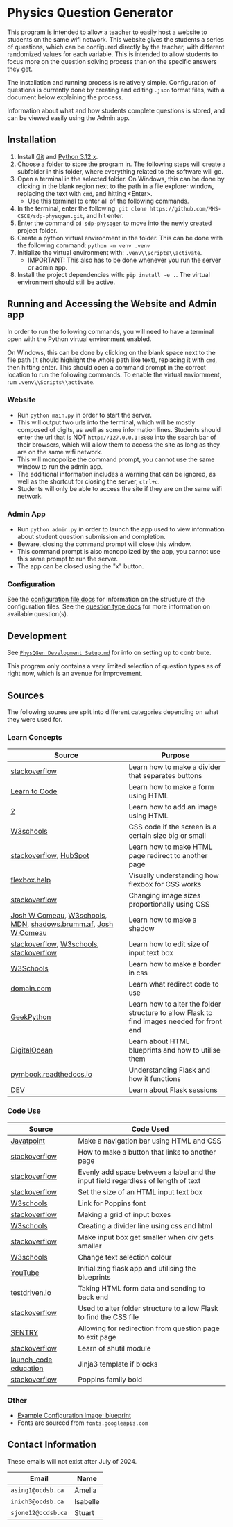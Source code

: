 # Physics Question Generator

This program is intended to allow a teacher to easily host a website to students on the same wifi network. This website gives the students a series of questions, which can be configured directly by the teacher, with different randomized values for each variable. This is intended to allow students to focus more on the question solving process than on the specific answers they get.

The installation and running process is relatively simple. Configuration of questions is currently done by creating and editing `.json` format files, with a document below explaining the process.

Information about what and how students complete questions is stored, and can be viewed easily using the Admin app.

## Installation

1. Install [Git](https://git-scm.com/downloads) and [Python 3.12.x](https://www.python.org/downloads/).
2. Choose a folder to store the program in. The following steps will create a subfolder in this folder, where everything related to the software will go.
3. Open a terminal in the selected folder. On Windows, this can be done by clicking in the blank region next to the path in a file explorer window, replacing the text with `cmd`, and hitting \<Enter>.
    - Use this terminal to enter all of the following commands.
4. In the terminal, enter the following: `git clone https://github.com/MHS-CSCE/sdp-physqgen.git`, and hit enter.
5. Enter the command `cd sdp-physqgen` to move into the newly created project folder.
6. Create a python virtual environment in the folder. This can be done with the following command: `python -m venv .venv`
7. Initialize the virtual environment with: `.venv\\Scripts\\activate`.
    - IMPORTANT: This also has to be done whenever you run the server or admin app.
8. Install the project dependencies with: `pip install -e .`. The virtual environment should still be active.

## Running and Accessing the Website and Admin app

In order to run the following commands, you will need to have a terminal open with the Python virtual environment enabled.

On Windows, this can be done by clicking on the blank space next to the file path (it should highlight the whole path like text), replacing it with `cmd`, then hitting enter. This should open a command prompt in the correct location to run the following commands. To enable the virtual enviornment, run `.venv\\Scripts\\activate`.

### Website

- Run `python main.py` in order to start the server.
- This will output two urls into the terminal, which will be mostly composed of digits, as well as some information lines. Students should enter the url that is NOT `http://127.0.0.1:8080` into the search bar of their browsers, which will allow them to access the site as long as they are on the same wifi network.
- This will monopolize the command prompt, you cannot use the same window to run the admin app.
- The additional information includes a warning that can be ignored, as well as the shortcut for closing the server, `ctrl+c`.
- Students will only be able to access the site if they are on the same wifi network.

### Admin App

- Run `python admin.py` in order to launch the app used to view information about student question submission and completion.
- Beware, closing the command prompt will close this window.
- This command prompt is also monopolized by the app, you cannot use this same prompt to run the server.
- The app can be closed using the "x" button.

### Configuration

See the [configuration file docs](https://github.com/MHS-CSCE/sdp-physqgen/blob/main/docs/Configuration%20Files.md) for information on the structure of the configuration files. See the [question type docs](https://github.com/MHS-CSCE/sdp-physqgen/blob/main/docs/Question%20Types.md) for more information on available question(s).

## Development

See [`PhysQGen Development Setup.md`](https://github.com/MHS-CSCE/sdp-physqgen/blob/main/docs/PhysQGen%20Development%20Setup.md) for info on setting up to contribute.

This program only contains a very limited selection of question types as of right now, which is an avenue for improvement.

## Sources

The following soures are split into different categories depending on what they were used for.

### Learn Concepts

|Source|Purpose|
|---|---|
|[stackoverflow](https://stackoverflow.com/questions/5119711/whats-the-easiest-way-to-put-space-between-2-side-by-side-buttons-in-asp-net)|Learn how to make a divider that separates buttons|
|[Learn to Code](https://learn.shayhowe.com/html-css/building-forms/)|Learn how to make a form using HTML|
|[2](https://learn.shayhowe.com/html-css/adding-media/ )|Learn how to add an image using HTML|
|[W3schools](https://www.w3schools.com/cssref/css3_pr_mediaquery.php)|CSS code if the screen is a certain size big or small|
|[stackoverflow](https://stackoverflow.com/questions/5411538/how-to-redirect-one-html-page-to-another-on-load), [HubSpot](https://blog.hubspot.com/website/html-redirect)|Learn how to make HTML page redirect to another page|
|[flexbox.help](https://flexbox.help/)|Visually understanding how flexbox for CSS works|
|[stackoverflow](https://stackoverflow.com/questions/15685666/changing-image-sizes-proportionally-using-css)|Changing image sizes proportionally using CSS|
|[Josh W Comeau](https://www.joshwcomeau.com/css/designing-shadows/), [W3schools](https://www.w3schools.com/css/css3_shadows.asp), [MDN](https://developer.mozilla.org/en-US/docs/Web/CSS/filter-function/drop-shadow), [shadows.brumm.af](https://shadows.brumm.af/), [Josh W Comeau](https://www.joshwcomeau.com/shadow-palette/)|Learn how to make a shadow|
|[stackoverflow](https://stackoverflow.com/questions/2125509/how-do-i-set-the-size-of-an-html-text-box), [W3schools](https://www.w3schools.com/tags/att_input_size.asp), [stackoverflow](https://stackoverflow.com/questions/28127184/font-size-of-html-form-submit-button-cannot-be-changed)|Learn how to edit size of input text box|
|[W3Schools](https://www.w3schools.com/css/css_border.asp)|Learn how to make a border in css|
|[domain.com](https://www.domain.com/blog/what-is-a-redirect/#:~:text=There%20is%20a%20simple%20difference,that%20it%20is%20only%20temporary)|Learn what redirect code to use|
|[GeekPython](https://geekpython.in/render-images-from-flask)|Learn how to alter the folder structure to allow Flask to find images needed for front end|
|[DigitalOcean](https://www.digitalocean.com/community/tutorials/how-to-make-a-web-application-using-flask-in-python-3)|Learn about HTML blueprints and how to utilise them|
|[pymbook.readthedocs.io](https://pymbook.readthedocs.io/en/latest/flask.html#:~:text=Flask%20is%20a%20web%20framework,application%20or%20a%20commercial%20website.)|Understanding Flask and how it functions|
|[DEV](https://dev.to/sachingeek/session-in-flask-store-user-specific-data-on-server-28ap)|Learn about Flask sessions|

### Code Use

|Source|Code Used|
|---|---|
|[Javatpoint](https://www.javatpoint.com/how-to-make-a-navigation-bar-in-html)|Make a navigation bar using HTML and CSS|
|[stackoverflow](https://stackoverflow.com/questions/2906582/how-do-i-create-an-html-button-that-acts-like-a-link)|How to make a button that links to another page|
|[stackoverflow](https://stackoverflow.com/questions/17275707/how-do-i-evenly-add-space-between-a-label-and-the-input-field-regardless-of-leng)|Evenly add space between a label and the input field regardless of length of text|
|[stackoverflow](https://stackoverflow.com/questions/2125509/how-do-i-set-the-size-of-an-html-text-box)|Set the size of an HTML input text box|
|[W3schools](https://www.w3schools.com/howto/tryit.asp?font=Poppins)|Link for Poppins font|
|[stackoverflow](https://stackoverflow.com/questions/1775532/css-grid-system-for-forms-multi-column)|Making a grid of input boxes|
|[W3schools](https://www.w3schools.com/howto/howto_css_dividers.asp)|Creating a divider line using css and html|
|[stackoverflow](https://stackoverflow.com/questions/27891246/input-box-must-resize-when-div-gets-smaller)|Make input box get smaller when div gets smaller|
|[W3schools](https://www.w3schools.com/howto/howto_css_text_selection.asp)|Change text selection colour|
|[YouTube](https://youtu.be/dam0GPOAvVI?si=ndIpkOHmjgGOKBiR&t=2842)|Initializing flask app and utilising the blueprints|
|[testdriven.io](https://testdriven.io/blog/flask-sessions/)|Taking HTML form data and sending to back end|
|[stackoverflow](https://stackoverflow.com/questions/22259847/application-not-picking-up-css-file-flask-python)|Used to alter folder structure to allow Flask to find the CSS file|
|[SENTRY](https://sentry.io/answers/redirect-to-a-url-in-flask/#:~:text=Redirection%20in%20Flask%20can%20be,same%20application%20and%20external%20websites)|Allowing for redirection from question page to exit page|
|[stackoverflow](https://stackoverflow.com/questions/11903037/copy-all-jpg-file-in-a-directory-to-another-directory-in-python)|Learn of shutil module|
|[launch_code education](https://education.launchcode.org/lchs/chapters/more-flask/template-conditionals.html)|Jinja3 template if blocks|
|[stackoverflow](https://stackoverflow.com/questions/54151849/font-family-poppins-not-working-properly-on-my-website-when-it-loads)|Poppins family bold|

### Other

- [Example Configuration Image: blueprint](https://blog.blueprintprep.com/mcat/free-mcat-practice-question-physics/)
- Fonts are sourced from `fonts.googleapis.com`

## Contact Information

These emails will not exist after July of 2024.

| Email | Name |
|---|---|
| `asing1@ocdsb.ca` | Amelia |
| `inich3@ocdsb.ca` | Isabelle |
| `sjone12@ocdsb.ca` | Stuart |
